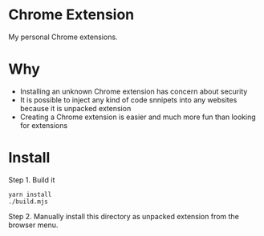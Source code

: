 # Chrome Extension

My personal Chrome extensions.

# Why

- Installing an unknown Chrome extension has concern about security
- It is possible to inject any kind of code snnipets into any websites because it is unpacked extension
- Creating a Chrome extension is easier and much more fun than looking for extensions

# Install

Step 1. Build it

```
yarn install
./build.mjs
```

Step 2. Manually install this directory as unpacked extension from the browser menu.
